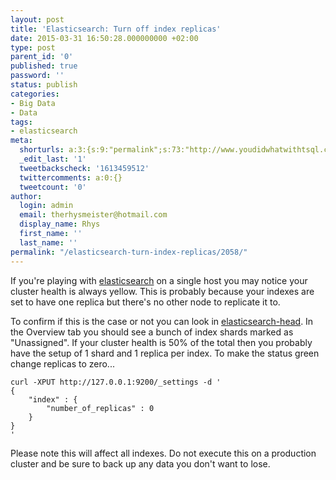 ```yaml
---
layout: post
title: 'Elasticsearch: Turn off index replicas'
date: 2015-03-31 16:50:28.000000000 +02:00
type: post
parent_id: '0'
published: true
password: ''
status: publish
categories:
- Big Data
- Data
tags:
- elasticsearch
meta:
  shorturls: a:3:{s:9:"permalink";s:73:"http://www.youdidwhatwithtsql.com/elasticsearch-turn-index-replicas/2058/";s:7:"tinyurl";s:26:"http://tinyurl.com/ox4pkpk";s:4:"isgd";s:19:"http://is.gd/LKLolG";}
  _edit_last: '1'
  tweetbackscheck: '1613459512'
  twittercomments: a:0:{}
  tweetcount: '0'
author:
  login: admin
  email: therhysmeister@hotmail.com
  display_name: Rhys
  first_name: ''
  last_name: ''
permalink: "/elasticsearch-turn-index-replicas/2058/"
---
```

If you're playing with [elasticsearch](https://www.elastic.co/ "elasticsearch") on a single host you may notice your cluster health is always yellow. This is probably because your indexes are set to have one replica but there's no other node to replicate it to.

To confirm if this is the case or not you can look in [elasticsearch-head](http://mobz.github.io/elasticsearch-head/ "elasticsearch-head"). In the Overview tab you should see a bunch of index shards marked as "Unassigned". If your cluster health is 50% of the total then you probably have the setup of 1 shard and 1 replica per index. To make the status green change replicas to zero...

```
curl -XPUT http://127.0.0.1:9200/_settings -d '
{
    "index" : {
        "number_of_replicas" : 0
    }
}
'
```

Please note this will affect all indexes. Do not execute this on a production cluster and be sure to back up any data you don't want to lose.

